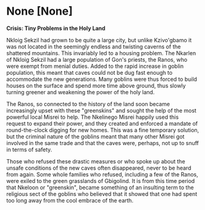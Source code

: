 # None [None]
**Crisis: Tiny Problems in the Holy Land**

Nkloig Sekzil had grown to be quite a large city, but unlike Kzivo'gbamo it was not located in the seemingly endless and twisting caverns of the shattered mountains. This invariably led to a housing problem. The Nkarlen of Nkloig Sekzil had a large population of Gon's priests, the Ranos, who were exempt from menial duties. Added to the rapid increase in goblin population, this meant that caves could not be dug fast enough to accommodate the new generations. Many goblins were thus forced to build houses on the surface and spend more time above ground, thus slowly turning greener and weakening the power of the holy land.

The Ranos, so connected to the history of the land soon became increasingly upset with these "greenskins" and sought the help of the most powerful local Misrei to help. The Nkelinego Misrei happily used this request to expand their power, and they created and enforced a mandate of round-the-clock digging for new homes. This was a fine temporary solution, but the criminal nature of the goblins meant that many other Misrei got involved in the same trade and that the caves were, perhaps, not up to snuff in terms of safety.

Those who refused these drastic measures or who spoke up about the unsafe conditions of the new caves often disappeared, never to be heard from again. Some whole families who refused, including a few of the Ranos, were exiled to the green grasslands of Gbigolind. It is from this time period that Nkeloon or "greenskin", became something of an insulting term to the religious sect of the goblins who believed that it showed that one had spent too long away from the cool embrace of the earth.
